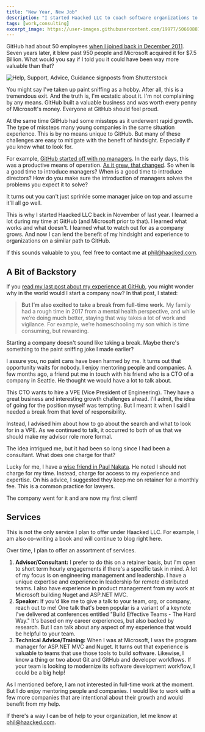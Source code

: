 ```yaml
---
title: "New Year, New Job"
description: "I started Haacked LLC to coach software organizations to be the best version of themselves."
tags: [work,consulting]
excerpt_image: https://user-images.githubusercontent.com/19977/50660887-27bfdc00-0f56-11e9-84ef-87be1bd61416.jpg
---
```


GitHub had about 50 employees [when I joined back in December 2011](https://haacked.com/archive/2011/12/07/hello-github.aspx/). Seven years later, it blew past 950 people and Microsoft acquired it for $7.5 Billion. What would you say if I told you it could have been way more valuable than that?

![Help, Support, Advice, Guidance signposts from Shutterstock](https://user-images.githubusercontent.com/19977/50660887-27bfdc00-0f56-11e9-84ef-87be1bd61416.jpg)

You might say I've taken up paint sniffing as a hobby. After all, this is a tremendous exit. And the truth is, I'm ecstatic about it. I'm not complaining by any means. GitHub built a valuable business and was worth every penny of Microsoft's money. Everyone at GitHub should feel proud.

At the same time GitHub had some missteps as it underwent rapid growth. The type of missteps many young companies in the same situation experience. This is by no means unique to GitHub. But many of these challenges are easy to mitigate with the benefit of hindsight. Especially if you know what to look for.

For example, [GitHub started off with no managers](https://www.fastcompany.com/3020181/inside-githubs-super-lean-management-strategy-and-how-it-drives-innovation). In the early days, this was a productive means of operation. [As it grew, that changed](https://www.theglobeandmail.com/report-on-business/small-business/startups/why-github-finally-abandoned-its-bossless-workplace/article31718152/). So when is a good time to introduce managers? When is a good time to introduce directors? How do you make sure the introduction of managers solves the problems you expect it to solve?

It turns out you can't just sprinkle some manager juice on top and assume it'll all go well.

This is why I started Haacked LLC back in November of last year. I learned a lot during my time at GitHub (and Microsoft prior to that). I learned what works and what doesn't. I learned what to watch out for as a company grows. And now I can lend the benefit of my hindsight and experience to organizations on a similar path to GitHub.

If this sounds valuable to you, feel free to contact me at phil@haacked.com.

## A Bit of Backstory

If you [read my last post about my experience at GitHub](https://haacked.com/archive/2018/12/18/leaving-github/), you might wonder why in the world would I start a company now? In that post, I stated:

> __But I’m also excited to take a break from full-time work.__ My family had a rough time in 2017 from a mental health perspective, and while we’re doing much better, staying that way takes a lot of work and vigilance. For example, we’re homeschooling my son which is time consuming, but rewarding.

Starting a company doesn't sound like taking a break. Maybe there's something to the paint sniffing joke I made earlier?

I assure you, no paint cans have been harmed by me. It turns  out that opportunity waits for nobody. I enjoy mentoring people and companies. A few months ago, a friend put me in touch with his friend who is a CTO of a company in Seattle. He thought we would have a lot to talk about.

This CTO wants to hire a VPE (Vice President of Engineering). They have a great business and interesting growth challenges ahead. I'll admit, the idea of going for the position myself was tempting. But I meant it when I said I needed a break from that level of responsibility.

Instead, I advised him about how to go about the search and what to look for in a VPE. As we continued to talk, it occurred to both of us that we should make my advisor role more formal.

The idea intrigued me, but it had been so long since I had been a consultant. What does one charge for that?

Lucky for me, I have a [wise friend in Paul Nakata](https://twitter.com/paulnakata). He noted I should not charge for my time. Instead, charge for access to my experience and expertise. On his advice, I suggested they keep me on retainer for a monthly fee. This is a common practice for lawyers.

The company went for it and are now my first client!

## Services

This is not the only service I plan to offer under Haacked LLC. For example, I am also co-writing a book and will continue to blog right here.

Over time, I plan to offer an assortment of services.

1. __Advisor/Consultant:__ I prefer to do this on a retainer basis, but I'm open to short term hourly engagements if there's a specific task in mind. A lot of my focus is on engineering management and leadership. I have a unique expertise and experience in leadership for remote distributed teams. I also have experience in product management from my work at Microsoft building Nuget and ASP.NET MVC.
2. __Speaker:__ If you'd like me to give a talk to your team, org, or company, reach out to me! One talk that's been popular is a variant of a keynote I've delivered at conferences entitled "Build Effective Teams - The Hard Way." It's based on my career experiences, but also backed by research. But I can talk about any aspect of my experience that would be helpful to your team.
3. __Technical Advice/Training:__ When I was at Microsoft, I was the program manager for ASP.NET MVC and Nuget. It turns out that experience is valuable to teams that use those tools to build software. Likewise, I know a thing or two about Git and GitHub and developer workflows. If your team is looking to modernize its software development workflow, I could be a big help!

As I mentioned before, I am not interested in full-time work at the moment. But I do enjoy mentoring people and companies. I would like to work with a few more companies that are intentional about their growth and would benefit from my help.

If there's a way I can be of help to your organization, let me know at phil@haacked.com.
